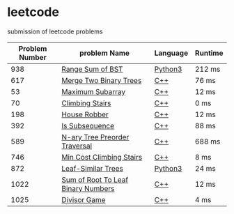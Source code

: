 # leetcode
submission of leetcode problems

| Problem Number | problem Name | Language | Runtime |
| -------------- | ------------ | -------- | ------- |
|938|[ Range Sum of BST](https://leetcode.com/problems/range-sum-of-bst/)|[Python3](./solutions/938.%20Range%20Sum%20of%20BST.py)|212 ms|
|617|[ Merge Two Binary Trees](https://leetcode.com/problems/merge-two-binary-trees/)|[C++](./solutions/617.%20Merge%20Two%20Binary%20TreesC%2B%2B)|76 ms|
|53|[ Maximum Subarray](https://leetcode.com/problems/maximum-subarray/)|[C++](./solutions/53.%20Maximum%20SubarrayC%2B%2B)|12 ms|
|70|[ Climbing Stairs](https://leetcode.com/problems/climbing-stairs/)|[C++](./solutions/70.%20Climbing%20StairsC%2B%2B)|0 ms|
|198|[ House Robber](https://leetcode.com/problems/house-robber/)|[C++](./solutions/198.%20House%20RobberC%2B%2B)|12 ms|
|392|[ Is Subsequence](https://leetcode.com/problems/is-subsequence/)|[C++](./solutions/392.%20Is%20SubsequenceC%2B%2B)|88 ms|
|589|[ N-ary Tree Preorder Traversal](https://leetcode.com/problems/n-ary-tree-preorder-traversal/)|[C++](./solutions/589.%20N-ary%20Tree%20Preorder%20TraversalC%2B%2B)|688 ms|
|746|[ Min Cost Climbing Stairs](https://leetcode.com/problems/min-cost-climbing-stairs/)|[C++](./solutions/746.%20Min%20Cost%20Climbing%20StairsC%2B%2B)|8 ms|
|872|[ Leaf-Similar Trees](https://leetcode.com/problems/leaf-similar-trees/)|[Python3](./solutions/872.%20Leaf-Similar%20Trees.py)|24 ms|
|1022|[ Sum of Root To Leaf Binary Numbers](https://leetcode.com/problems/sum-of-root-to-leaf-binary-numbers/)|[C++](./solutions/1022.%20Sum%20of%20Root%20To%20Leaf%20Binary%20NumbersC%2B%2B)|12 ms|
|1025|[ Divisor Game](https://leetcode.com/problems/divisor-game/)|[C++](./solutions/1025.%20Divisor%20GameC%2B%2B)|4 ms|

